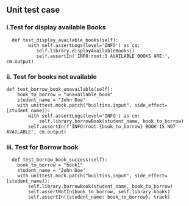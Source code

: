 ## Unit test case

### i.Test for display available Books

      def test_display_available_books(self):
            with self.assertLogs(level='INFO') as cm:
               self.library.displayAvailableBooks()
               self.assertIn('INFO:root:3 AVAILABLE BOOKS ARE:', cm.output)

### ii. Test for books not available 

    def test_borrow_book_unavailable(self):
        book_to_borrow = "unavailable_book"
        student_name = "John Doe"
        with unittest.mock.patch("builtins.input", side_effect=[student_name]):
            with self.assertLogs(level='INFO') as cm:
                self.library.borrowBook(student_name, book_to_borrow)
            self.assertIn(f'INFO:root:{book_to_borrow} BOOK IS NOT AVAILABLE', cm.output)

### iii. Test for Borrow book

      def test_borrow_book_success(self):
        book_to_borrow = "book1"
        student_name = "John Doe"
        with unittest.mock.patch("builtins.input", side_effect=[student_name]):
            self.library.borrowBook(student_name, book_to_borrow)
            self.assertNotIn(book_to_borrow, self.library.books)
            self.assertIn({student_name: book_to_borrow}, track)

